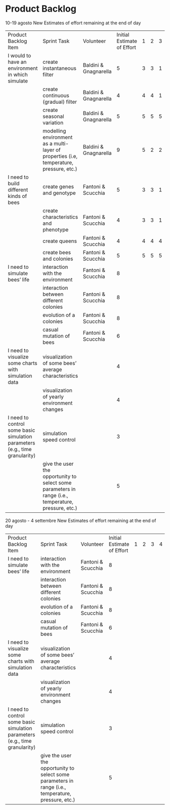 # Product Backlog

10-19 agosto		 New Estimates of effort remaining at the end of day 


|                                                                             	|                                                                                                      	|                       	|                            	| 	| 	|   	|   	|   	|   	|   	|   	|   	|
|-----------------------------------------------------------------------------	|------------------------------------------------------------------------------------------------------	|-----------------------	|----------------------------	|---	|---	|---	|---	|---	|---	|---	|---	|---	|
| Product Backlog Item                                                        	| Sprint Task                                                                                          	| Volunteer             	| Initial Estimate of Effort 	| 1     | 2     | 3 	| 4 	| 5 	| 6 	|   	|   	|   	|
| I would to have an environment in which simulate                            	| create instantaneous filter                                                                          	| Baldini & Gnagnarella 	| 5                          	| 3     | 3    	| 1 	| 1 	| 1 	| 0	|   	|   	|   	|
|                                                                             	| create continuous (gradual) filter                                                                   	| Baldini & Gnagnarella 	| 4                          	| 4     | 4     | 1 	| 1 	| 1 	| 0	|   	|   	|   	|
|                                                                             	| create seasonal variation                                                                            	| Baldini & Gnagnarella 	| 5                          	| 5     | 5     | 5 	| 1 	| 1	| 0	|   	|   	|   	|
|                                                                             	| modelling environment as a multi-layer of properties (i.e, temperature, pressure, etc.)              	| Baldini & Gnagnarella 	| 9                          	| 5     | 2     | 2 	| 2 	| 2	| 0 	|   	|   	|   	|
| I need to build different kinds of bees                                     	| create genes and genotype                                                                            	| Fantoni & Scucchia    	| 5                          	| 3     | 3     | 1 	| 1 	| 0 	| 0	|   	|   	|   	|
|                                                                             	| create characteristics and phenotype                                                                 	| Fantoni & Scucchia    	| 4                          	| 3     | 3     | 1 	| 1 	| 0 	| 0	|   	|   	|   	|
|                                                                             	| create queens                                                                                        	| Fantoni & Scucchia    	| 4                          	| 4     | 4     | 4 	| 4 	| 2 	| 0	|   	|   	|   	|
|                                                                             	| create bees and colonies                                                                             	| Fantoni & Scucchia    	| 5                          	| 5     | 5     | 5 	| 5 	| 4 	| 0	|   	|   	|   	|
| I need to simulate bees’ life                                               	| interaction with the environment                                                                     	| Fantoni & Scucchia    	| 8                          	|       |       |   	|   	|   	|   	|   	|   	|   	|
|                                                                             	| interaction between different colonies                                                               	| Fantoni & Scucchia    	| 8                          	|       |       |   	|   	|   	|   	|   	|   	|   	|
|                                                                             	| evolution of a colonies                                                                              	| Fantoni & Scucchia    	| 8                          	|       |       |   	|   	|   	|   	|   	|   	|   	|
|                                                                             	| casual mutation of bees                                                                              	| Fantoni & Scucchia    	| 6                          	|       |       |   	|   	|   	|   	|   	|   	|   	|
| I need to visualize some charts with simulation data                        	| visualization of some bees’ average characteristics                                                  	|                       	| 4                          	|       |       |   	|   	|   	|   	|   	|   	|   	|
|                                                                             	| visualization of yearly environment changes                                                          	|                       	| 4                          	|       |       |   	|   	|   	|   	|   	|   	|   	|
| I need to control some basic simulation parameters (e.g., time granularity) 	| simulation speed control                                                                             	|                       	| 3                          	|       |       |   	|   	|   	|   	|   	|   	|   	|
|                                                                             	| give the user the opportunity to select some parameters in range (i.e., temperature, pressure, etc.) 	|                       	| 5                          	|       |       |   	|   	|   	|   	|   	|   	|   	|




20 agosto - 4 settembre		New Estimates of effort remaining at the end of day 

|                                                                             	|                                                                                                      	|                       	|                            	| 	| 	|   	|   	|   	|   	|   	|   	|   	|
|-----------------------------------------------------------------------------	|------------------------------------------------------------------------------------------------------	|-----------------------	|----------------------------	|---	|---	|---	|---	|---	|---	|---	|---	|---	|
| Product Backlog Item                                                        	| Sprint Task                                                                                          	| Volunteer             	| Initial Estimate of Effort 	| 1     | 2     | 3 	| 4 	| 5 	| 6 	|   	|   	|   	|
| I need to simulate bees’ life                                               	| interaction with the environment                                                                     	| Fantoni & Scucchia    	| 8                          	|       |       |   	|   	|   	|   	|   	|   	|   	|
|                                                                             	| interaction between different colonies                                                               	| Fantoni & Scucchia    	| 8                          	|       |       |   	|   	|   	|   	|   	|   	|   	|
|                                                                             	| evolution of a colonies                                                                              	| Fantoni & Scucchia    	| 8                          	|       |       |   	|   	|   	|   	|   	|   	|   	|
|                                                                             	| casual mutation of bees                                                                              	| Fantoni & Scucchia    	| 6                          	|       |       |   	|   	|   	|   	|   	|   	|   	|
| I need to visualize some charts with simulation data                        	| visualization of some bees’ average characteristics                                                  	|                       	| 4                          	|       |       |   	|   	|   	|   	|   	|   	|   	|
|                                                                             	| visualization of yearly environment changes                                                          	|                       	| 4                          	|       |       |   	|   	|   	|   	|   	|   	|   	|
| I need to control some basic simulation parameters (e.g., time granularity) 	| simulation speed control                                                                             	|                       	| 3                          	|       |       |   	|   	|   	|   	|   	|   	|   	|
|                                                                             	| give the user the opportunity to select some parameters in range (i.e., temperature, pressure, etc.) 	|                       	| 5                          	|       |       |   	|   	|   	|   	|   	|   	|   	|